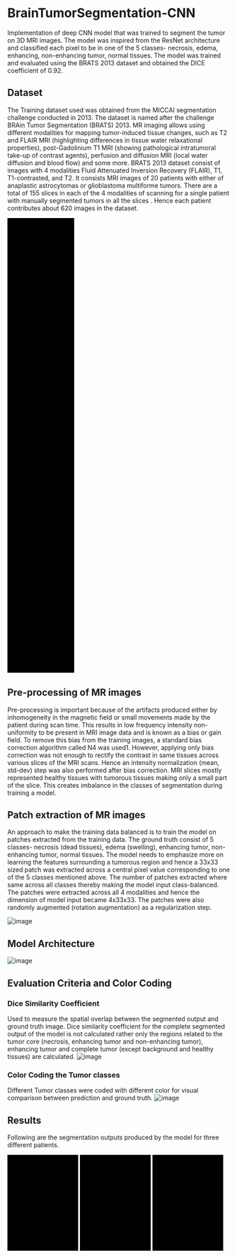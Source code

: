 # BrainTumorSegmentation-CNN
Implementation of deep CNN model that was trained to segment the tumor on 3D MRI images. The model was inspired from the ResNet architecture and classified each pixel to be in one of the 5 classes- necrosis, edema, enhancing, non-enhancing tumor, normal tissues. The model was trained and evaluated using the BRATS 2013 dataset and obtained the DICE coefficient of 0.92.

## Dataset
The Training dataset used was obtained from the MICCAI segmentation challenge conducted in 2013. The dataset is named after the challenge BRAin Tumor Segmentation (BRATS) 2013.
MR imaging allows using different modalities for mapping tumor-induced tissue changes, such as T2 and FLAIR MRI (highlighting differences in tissue water relaxational properties), post-Gadolinium T1 MRI (showing pathological intratumoral take-up of contrast agents), perfusion and diffusion MRI (local water diffusion and blood flow) and some more.
BRATS 2013 dataset consist of images with 4 modalities Fluid Attenuated Inversion Recovery (FLAIR), T1, T1-contrasted, and T2.
It consists MRI images of 20 patients with either of anaplastic astrocytomas or glioblastoma multiforme tumors. There are a total of 155 slices in each of the 4 modalities of scanning for a single patient with manually segmented tumors in all the slices . Hence each patient contributes about 620 images in the dataset.

![Dataset-GIF](https://github.com/christopher-roy29/BrainTumorSegmentation-CNN/blob/main/Model%20prediction%20output%20converted%20to%20gifs/Training%20input%20of%20patients%20converted%20to%20gifs/patient_3.gif)

## Pre-processing of MR images
Pre-processing is important because of the artifacts produced either by inhomogeneity in the magnetic field or small movements made by the patient during scan time.
This results in low frequency intensity non-uniformity to be present in MRI image data and is known as a bias or gain field.
To remove this bias from the training images, a standard bias correction algorithm called N4 was used1.
However, applying only bias correction was not enough to rectify the contrast in same tissues across various slices of the MRI scans. Hence an intensity normalization (mean, std-dev) step was also performed after bias correction.
MRI slices mostly represented healthy tissues with tumorous tissues making only a small part of the slice. This creates imbalance in the classes of segmentation during training a model.

## Patch extraction of MR images
An approach to make the training data balanced is to train the model on patches extracted from the training data.
The ground truth consist of 5 classes- necrosis (dead tissues), edema (swelling), enhancing tumor, non-enhancing tumor, normal tissues. 
The model needs to emphasize more on learning the features surrounding a tumorous region and hence a 33x33 sized patch was extracted across a central pixel value corresponding to one of the 5 classes mentioned above.
The number of patches extracted where same across all classes thereby making the model input class-balanced.
The patches were extracted across all 4 modalities and hence the dimension of model input became 4x33x33.
The patches were also randomly augmented (rotation augmentation) as a regularization step.

![image](https://user-images.githubusercontent.com/36618302/109579678-5f3f5a00-7ac7-11eb-83e2-bdecf7497163.png)

## Model Architecture
![image](https://user-images.githubusercontent.com/36618302/109579771-88f88100-7ac7-11eb-9599-a799a3c9dd41.png)

## Evaluation Criteria and Color Coding
### Dice Similarity Coefficient
Used to measure the spatial overlap between the segmented output and ground truth image.
Dice similarity coefficient for the complete segmented output of the model is not calculated rather only the regions related to the tumor core (necrosis, enhancing tumor and non-enhancing tumor), enhancing tumor and complete tumor (except background and healthy tissues) are calculated.
![image](https://user-images.githubusercontent.com/36618302/109579923-c65d0e80-7ac7-11eb-8b3d-20cfccef4897.png)

### Color Coding the Tumor classes 
Different Tumor classes were coded with different color for visual comparison between prediction and ground truth.
![image](https://user-images.githubusercontent.com/36618302/109579938-cbba5900-7ac7-11eb-91c1-4426ae0d5df3.png)

## Results
Following are the segmentation outputs produced by the model for three different patients.

![patien-0](https://github.com/christopher-roy29/BrainTumorSegmentation-CNN/blob/main/Model%20prediction%20output%20converted%20to%20gifs/patient_0_model_output.gif)
![patient-1](https://github.com/christopher-roy29/BrainTumorSegmentation-CNN/blob/main/Model%20prediction%20output%20converted%20to%20gifs/patient_3_model_output.gif)
![patient-2](https://github.com/christopher-roy29/BrainTumorSegmentation-CNN/blob/main/Model%20prediction%20output%20converted%20to%20gifs/patient_7_model_output.gif)
